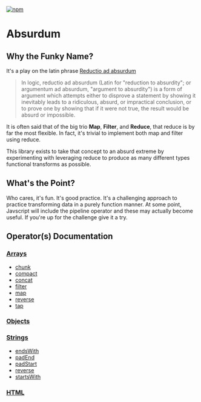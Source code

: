 [![npm](https://img.shields.io/npm/v/absurdum.svg)](https://www.npmjs.com/package/absurdum)

# Absurdum

## Why the Funky Name?

It's a play on the latin phrase [Reductio ad absurdum][wikipedia]

> In logic, reductio ad absurdum (Latin for "reduction to absurdity"; or argumentum ad absurdum, "argument to absurdity") is a form of argument which attempts either to disprove a statement by showing it inevitably leads to a ridiculous, absurd, or impractical conclusion, or to prove one by showing that if it were not true, the result would be absurd or impossible.

It is often said that of the big trio **Map**, **Filter**, and **Reduce**, that reduce is by far the most flexible. In fact, it's trivial to implement both map and filter using reduce.

This library exists to take that concept to an absurd extreme by experimenting with leveraging reduce to produce as many different types functional transforms as possible.

## What's the Point?

Who cares, it's fun. It's good practice. It's a challenging approach to practice transforming data in a purely function manner. At some point, Javscript will include the pipeline operator and these may actually become useful. If you're up for the challenge give it a try.

## Operator(s) Documentation

### [Arrays][arrays]

- [chunk][arrays.chunk]
- [compact][arrays.compact]
- [concat][arrays.concat]
- [filter][arrays.filter]
- [map][arrays.map]
- [reverse][arrays.reverse]
- [tap][arrays.tap]

[arrays]: ./docs/arrays.md
[arrays.chunk]: ./docs/arrays.md#arrayschunkarray-size1
[arrays.compact]: ./docs/arrays.md#arrayscompactarray
[arrays.concat]: ./docs/arrays.md#arraysconcatarrays
[arrays.filter]: ./docs/arrays.md#arraysfilterarray-predicate
[arrays.map]: ./docs/arrays.md#arraysmaparray-func
[arrays.reverse]: ./docs/arrays.md#arraysreversearray
[arrays.tap]: ./docs/arrays.md#arraystaparray-func

### [Objects][objects]

[objects]: ./docs/objects.md

### [Strings][strings]

- [endsWith][strings.endswith]
- [padEnd][strings.padEnd]
- [padStart][strings.padStart]
- [reverse][strings.reverse]
- [startsWith][strings.startswith]

[strings]: ./docs/strings.md
[strings.endswith]: ./docs/strings.md#stringsendswithstring-substr
[strings.padEnd]: ./docs/strings.md#stringspadendstring-length-substr
[strings.padStart]: ./docs/strings.md#stringspadstartstring-length-substr
[strings.reverse]: ./docs/strings.md#stringsreversestring
[strings.startswith]: ./docs/strings.md#stringsstartswithstring-substr

### [HTML][html]

[html]: ./docs/html.md

[wikipedia]: https://en.wikipedia.org/wiki/Reductio_ad_absurdum
[operator]: https://github.com/evanplaice/absurdum/issues/new?title=Operator([operator])&template=OPERATOR_TEMPLATE.md&labels=enhancement,operator
[type]: https://github.com/evanplaice/absurdum/issues/new?title=Type([typ])&template=TYPE_TEMPLATE.md&labels=enhancement,type
[feature-workflow]:https://www.atlassian.com/git/tutorials/comparing-workflows/feature-branch-workflow
